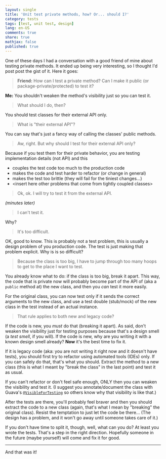```yaml
---
layout: single
title: 'Unit test private methods, how? Or... should I?'
category: tests
tags: [test, unit test, design]
lang: en-US
comments: true
share: true
mathjax: false
published: true
---
```


One of these days I had a conversation with a good friend of mine about testing private methods. It ended up being very interesting, so I thought I'd post post the gist of it. Here it goes:

> **Friend:** How can I test a private method? Can I make it public (or package-private/protected) to test it?

**Me:** You shouldn't weaken the method's visibility just so you can test it.

> What should I do, then?

You should test classes for their external API only.

> What is "their external API"?

You can say that's just a fancy way of calling the classes' public methods.

> Aw, right. But why should I test for their external API only?

Because if you test them for their private behavior, you are testing implementation details (not API) and this

  - couples the test code too much to the production code
  - makes the code and test harder to refactor (or change in general)
  - makes the test too brittle (they will fail for the tiniest changes...)
  - \<insert here other problems that come from tightly coupled classes\>

> Ok, ok. I will try to test it from the external API.

*(minutes later)*

> I can't test it.

Why?

> It's too difficult.

OK, good to know. This is probably not a test problem, this is usually a design problem of you production code. The test
is just making that problem explicit. Why is is so difficult?

> Because the class is too big, I have to jump through too many hoops to get to the place I want to test.

You already know what to do: if the class is too big, break it apart. This way, the code that is private now
will probably become part of the API of (aka a `public` method at) the new class, and then you *can* test it more easily.

For the original class, you can now test only if it sends the correct arguments to the new class, and use a test double (stub/mock) of the new class in the test instead of an actual instance.

> That rule applies to both new and legacy code?

If the code is new, you *must* do that (breaking it apart). As said, don't weaken the visibility just for testing purposes because that's a design smell (a *test smell*, if you will). If the code is new, why are you writing it with a known design smell already? **Now** it's the best time to fix it.

If it is legacy code (aka: you are not writing it right now and it doesn't have tests), you should first try to refactor using
automated tools (IDEs) only. If you can safely do that, that's what you should. Extract the method to a new class (this is what I meant by "break the class" in the last point) and test it as usual.

If you can't refactor or don't feel safe enough, ONLY then you can weaken the visibility and test it. (I suggest you annotate/document the class with Guava's [`@VisibleForTesting`](https://google.github.io/guava/releases/19.0/api/docs/com/google/common/annotations/VisibleForTesting.html) so others know why that visibility is like that.)

After the tests are there, you'll probably feel braver and then you should extract the code to a new class (again, that's what I mean by "breaking" the original class). Resist the temptation to just let the code be there... (The design has a problem, and it won't go away until someone takes care of it.)

If you don't have time to split it, though, well, what can you do? At least you wrote the tests. That's a step in the right direction. Hopefully someone in the future (maybe yourself) will come and fix it for good.


----

And that was it!
